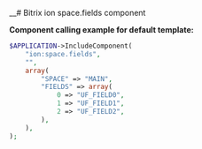 __# Bitrix ion space.fields component

__Component calling example for default template:__
```php
$APPLICATION->IncludeComponent(
    "ion:space.fields",
    "",
    array(
        "SPACE" => "MAIN",
        "FIELDS" => array(
            0 => "UF_FIELD0",
            1 => "UF_FIELD1",
            2 => "UF_FIELD2",
        ),
    ),
);
```
